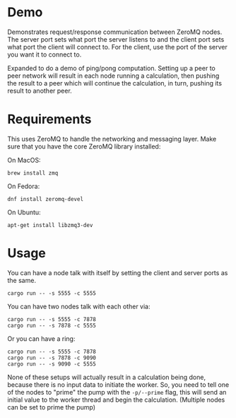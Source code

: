 # Demo
Demonstrates request/response communication between ZeroMQ nodes.  The server port sets what
port the server listens to and the client port sets what port the client will connect to. For
the client, use the port of the server you want it to connect to.

Expanded to do a demo of ping/pong computation.  Setting up a peer to peer network will result
in each node running a calculation, then pushing the result to a peer which will continue the
calculation, in turn, pushing its result to another peer.

# Requirements
This uses ZeroMQ to handle the networking and messaging layer. Make sure that you have the
core ZeroMQ library installed:

On MacOS:
```
brew install zmq
```

On Fedora:
```
dnf install zeromq-devel
```

On Ubuntu:
```
apt-get install libzmq3-dev
```

# Usage
You can have a node talk with itself by setting the client and server ports as the same.

```
cargo run -- -s 5555 -c 5555
```

You can have two nodes talk with each other via:
```
cargo run -- -s 5555 -c 7878
cargo run -- -s 7878 -c 5555
```

Or you can have a ring:
```
cargo run -- -s 5555 -c 7878
cargo run -- -s 7878 -c 9090
cargo run -- -s 9090 -c 5555
```

None of these setups will actually result in a calculation being done, because there is no
input data to initiate the worker.  So, you need to tell one of the nodes to "prime" the pump
with the `-p/--prime` flag, this will send an initial value to the worker thread and begin
the calculation. (Multiple nodes can be set to prime the pump)